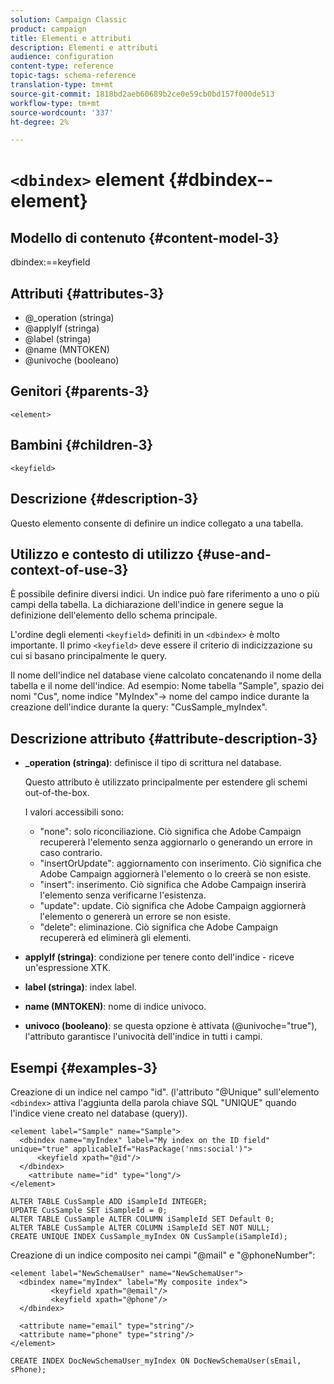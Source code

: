 ```yaml
---
solution: Campaign Classic
product: campaign
title: Elementi e attributi
description: Elementi e attributi
audience: configuration
content-type: reference
topic-tags: schema-reference
translation-type: tm+mt
source-git-commit: 1818bd2aeb60689b2ce0e59cb0bd157f000de513
workflow-type: tm+mt
source-wordcount: '337'
ht-degree: 2%

---
```



# `<dbindex>` element  {#dbindex--element}

## Modello di contenuto {#content-model-3}

dbindex:==keyfield

## Attributi {#attributes-3}

* @_operation (stringa)
* @applyIf (stringa)
* @label (stringa)
* @name (MNTOKEN)
* @univoche (booleano)

## Genitori {#parents-3}

`<element>`

## Bambini {#children-3}

`<keyfield>`

## Descrizione {#description-3}

Questo elemento consente di definire un indice collegato a una tabella.

## Utilizzo e contesto di utilizzo {#use-and-context-of-use-3}

È possibile definire diversi indici. Un indice può fare riferimento a uno o più campi della tabella. La dichiarazione dell&#39;indice in genere segue la definizione dell&#39;elemento dello schema principale.

L&#39;ordine degli elementi `<keyfield>` definiti in un `<dbindex>` è molto importante. Il primo `<keyfield>` deve essere il criterio di indicizzazione su cui si basano principalmente le query.

Il nome dell&#39;indice nel database viene calcolato concatenando il nome della tabella e il nome dell&#39;indice. Ad esempio: Nome tabella &quot;Sample&quot;, spazio dei nomi &quot;Cus&quot;, nome indice &quot;MyIndex&quot;-> nome del campo indice durante la creazione dell&#39;indice durante la query: &quot;CusSample_myIndex&quot;.

## Descrizione attributo {#attribute-description-3}

* **_operation (stringa)**: definisce il tipo di scrittura nel database.

   Questo attributo è utilizzato principalmente per estendere gli schemi out-of-the-box.

   I valori accessibili sono:

   * &quot;none&quot;: solo riconciliazione. Ciò significa che  Adobe Campaign recupererà l&#39;elemento senza aggiornarlo o generando un errore in caso contrario.
   * &quot;insertOrUpdate&quot;: aggiornamento con inserimento. Ciò significa che  Adobe Campaign aggiornerà l&#39;elemento o lo creerà se non esiste.
   * &quot;insert&quot;: inserimento. Ciò significa che  Adobe Campaign inserirà l&#39;elemento senza verificarne l&#39;esistenza.
   * &quot;update&quot;: update. Ciò significa che  Adobe Campaign aggiornerà l&#39;elemento o genererà un errore se non esiste.
   * &quot;delete&quot;: eliminazione. Ciò significa che  Adobe Campaign recupererà ed eliminerà gli elementi.

* **applyIf (stringa)**: condizione per tenere conto dell&#39;indice - riceve un&#39;espressione XTK.
* **label (stringa)**: index label.
* **name (MNTOKEN)**: nome di indice univoco.
* **univoco (booleano)**: se questa opzione è attivata (@univoche=&quot;true&quot;), l&#39;attributo garantisce l&#39;univocità dell&#39;indice in tutti i campi.

## Esempi {#examples-3}

Creazione di un indice nel campo &quot;id&quot;. (l&#39;attributo &quot;@Unique&quot; sull&#39;elemento `<dbindex>` attiva l&#39;aggiunta della parola chiave SQL &quot;UNIQUE&quot; quando l&#39;indice viene creato nel database (query)).

```
<element label="Sample" name="Sample">
  <dbindex name="myIndex" label="My index on the ID field" unique="true" applicableIf="HasPackage('nms:social')">
      <keyfield xpath="@id"/>
  </dbindex>
    <attribute name="id" type="long"/>
</element>          
```

```
ALTER TABLE CusSample ADD iSampleId INTEGER;
UPDATE CusSample SET iSampleId = 0;
ALTER TABLE CusSample ALTER COLUMN iSampleId SET Default 0;
ALTER TABLE CusSample ALTER COLUMN iSampleId SET NOT NULL; 
CREATE UNIQUE INDEX CusSample_myIndex ON CusSample(iSampleId);
```

Creazione di un indice composito nei campi &quot;@mail&quot; e &quot;@phoneNumber&quot;:

```
<element label="NewSchemaUser" name="NewSchemaUser">
  <dbindex name="myIndex" label="My composite index">
         <keyfield xpath="@email"/>
         <keyfield xpath="@phone"/>
  </dbindex>
  
  <attribute name="email" type="string"/>
  <attribute name="phone" type="string"/>
</element>      
```

```
CREATE INDEX DocNewSchemaUser_myIndex ON DocNewSchemaUser(sEmail, sPhone);
```
